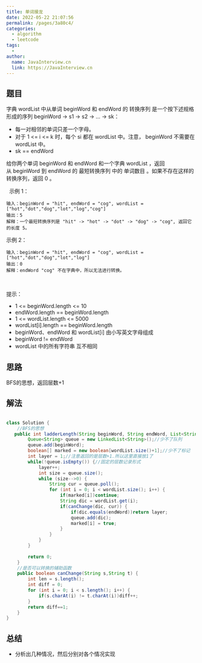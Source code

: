 ```yaml
---
title: 单词接龙
date: 2022-05-22 21:07:56
permalink: /pages/3a80c4/
categories:
  - algorithm
  - leetcode
tags:
  - 
author: 
  name: JavaInterview.cn
  link: https://JavaInterview.cn
---
```



## 题目
字典 wordList 中从单词 beginWord 和 endWord 的 转换序列 是一个按下述规格形成的序列 beginWord -> s1 -> s2 -> ... -> sk：

- 每一对相邻的单词只差一个字母。
- 对于 1 <= i <= k 时，每个 si 都在 wordList 中。注意，
  beginWord 不需要在 wordList 中。
- sk == endWord

给你两个单词 beginWord 和 endWord 和一个字典 wordList ，返回 从 beginWord 到 endWord 的 最短转换序列 中的 单词数目 。如果不存在这样的转换序列，返回 0 。

 
示例 1：

    输入：beginWord = "hit", endWord = "cog", wordList = ["hot","dot","dog","lot","log","cog"]
    输出：5
    解释：一个最短转换序列是 "hit" -> "hot" -> "dot" -> "dog" -> "cog", 返回它的长度 5。
示例 2：

    输入：beginWord = "hit", endWord = "cog", wordList = ["hot","dot","dog","lot","log"]
    输出：0
    解释：endWord "cog" 不在字典中，所以无法进行转换。
 

提示：

- 1 <= beginWord.length <= 10
- endWord.length == beginWord.length
- 1 <= wordList.length <= 5000
- wordList[i].length == beginWord.length
- beginWord、endWord 和 wordList[i] 由小写英文字母组成
- beginWord != endWord
- wordList 中的所有字符串 互不相同



## 思路

BFS的思想，返回层数+1

## 解法
```java

class Solution {
    //BFS的思想
   public int ladderLength(String beginWord, String endWord, List<String> wordList) {
		Queue<String> queue = new LinkedList<String>();//少不了队列
		queue.add(beginWord);
		boolean[] marked = new boolean[wordList.size()+1];//少不了标记
		int layer = 1;//注意返回的是层数+1.所以这里直接放1了
		while(!queue.isEmpty()) {//固定的层数记录形式
			layer++;
			int size = queue.size();
			while (size-->0) {
				String cur = queue.poll();
				for (int i = 0; i < wordList.size(); i++) {
					if(marked[i])continue;
					String dic = wordList.get(i);
					if(canChange(dic, cur)) {
						if(dic.equals(endWord))return layer;
						queue.add(dic);
						marked[i] = true;
					}
				}
			}
		}
		
		return 0;
	}
    //是否可以转换的辅助函数
	public boolean canChange(String s,String t) {
		int len = s.length();
		int diff = 0;
		for (int i = 0; i < s.length(); i++) {
			if(s.charAt(i) != t.charAt(i))diff++;
		}
		return diff==1;
	}
}
```

## 总结

- 分析出几种情况，然后分别对各个情况实现 
